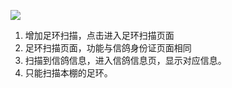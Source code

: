 ![](/api/projectman/v1/upload/7faaa4876bb64548904ef58bb6ee12bf/202104/1617269177035035863.png)

  1. 增加足环扫描，点击进入足环扫描页面
  2. 足环扫描页面，功能与信鸽身份证页面相同
  3. 扫描到信鸽信息，进入信鸽信息页，显示对应信息。
  4. 只能扫描本棚的足环。

